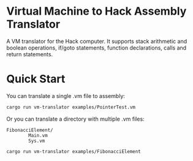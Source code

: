 # Virtual Machine to Hack Assembly Translator
A VM translator for the Hack computer. It supports stack arithmetic and boolean operations, if/goto statements, function declarations, calls and return statements.
# Quick Start 
You can translate a single .vm file to assembly:
```sh
cargo run vm-translator examples/PointerTest.vm
```
Or you can translate a directory with multiple .vm files:
```
FibonacciElement/
		Main.vm
		Sys.vm
```
```sh
cargo run vm-translator examples/FibonacciElement
```
